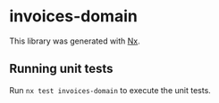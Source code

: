 # invoices-domain

This library was generated with [Nx](https://nx.dev).

## Running unit tests

Run `nx test invoices-domain` to execute the unit tests.
